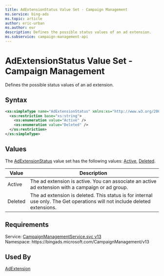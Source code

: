 ```yaml
---
title: AdExtensionStatus Value Set - Campaign Management
ms.service: bing-ads
ms.topic: article
author: eric-urban
ms.author: eur
description: Defines the possible status values of an ad extension.
ms.subservice: campaign-management-api
---
```

# AdExtensionStatus Value Set - Campaign Management
Defines the possible status values of an ad extension.

## Syntax
```xml
<xs:simpleType name="AdExtensionStatus" xmlns:xs="http://www.w3.org/2001/XMLSchema">
  <xs:restriction base="xs:string">
    <xs:enumeration value="Active" />
    <xs:enumeration value="Deleted" />
  </xs:restriction>
</xs:simpleType>
```

## <a name="values"></a>Values

The [AdExtensionStatus](adextensionstatus.md) value set has the following values: [Active](#active), [Deleted](#deleted).

|Value|Description|
|-----------|---------------|
|<a name="active"></a>Active|The ad extension is active. You can associate an active ad extension with a campaign or ad group.|
|<a name="deleted"></a>Deleted|The ad extension is deleted. This status is for internal use only. The Get operations will not include deleted extensions.|

## Requirements
Service: [CampaignManagementService.svc v13](https://campaign.api.bingads.microsoft.com/Api/Advertiser/CampaignManagement/v13/CampaignManagementService.svc)  
Namespace: https\://bingads.microsoft.com/CampaignManagement/v13  

## Used By
[AdExtension](adextension.md)  
